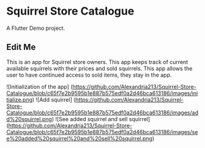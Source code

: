 # Squirrel Store Catalogue

A Flutter Demo project.

## Edit Me

This is an app for Squirrel store owners. 
This app keeps track of current available squirrels with their prices and sold squirrels. 
This app allows the user to have continued access to sold items, they stay in the app. 

![Initialization of the app] (https://github.com/Alexandria213/Squirrel-Store-Catalogue/blob/c65f7e2b9595b1e887b575edf0a2d46bca613186/images/initialize.png)
![Add squirrel] (https://github.com/Alexandria213/Squirrel-Store-Catalogue/blob/c65f7e2b9595b1e887b575edf0a2d46bca613186/images/add%20squirrel.png)
![See added squirrel and sell squirrel] (https://github.com/Alexandria213/Squirrel-Store-Catalogue/blob/c65f7e2b9595b1e887b575edf0a2d46bca613186/images/see%20added%20squirrel%20and%20sell%20squirrel.png)